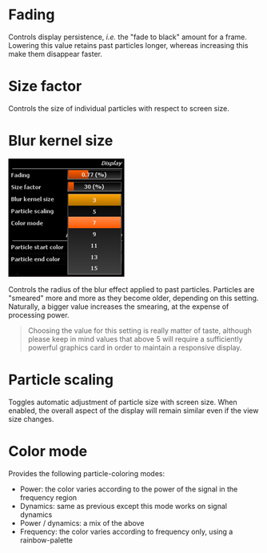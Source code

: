 # Fading
<link type="document" target="Controls">Controls</link>
display persistence, <i>i.e.</i> the "fade to black" amount for a frame. Lowering this value retains
past particles longer, whereas increasing this make them disappear faster.

# Size factor
<link type="document" target="Controls">Controls</link>
the size of individual particles with respect to screen size.

# Blur kernel size
![](include/BlurKernelSize.png)

<link type="document" target="Controls">Controls</link>
the radius of the blur effect applied to past particles. Particles are "smeared" more and more as
they become older, depending on this setting. Naturally, a bigger value increases the smearing, at
the expense of processing power.

> Choosing the value for this setting is really matter of taste, although please keep in mind values
that above 5 will require a sufficiently powerful graphics card in order to maintain a responsive
display.

# Particle scaling
Toggles automatic adjustment of particle size with screen size. When enabled, the overall aspect
of the display will remain similar even if the view size changes.

# Color mode
Provides the following particle-coloring modes:
* Power: the color varies according to the power of the signal in the frequency region
* <link type="document" target="Dynamics">Dynamics</link>: same as previous except this mode works on signal dynamics
* Power / dynamics: a mix of the above
* Frequency: the color varies according to frequency only, using a rainbow-palette


